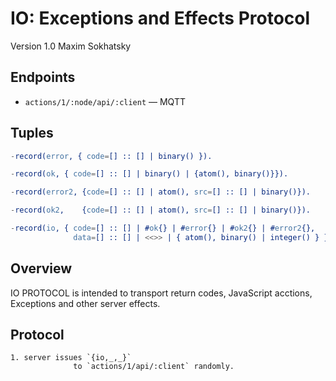 IO: Exceptions and Effects Protocol
===================================

Version 1.0 Maxim Sokhatsky

Endpoints
--------

* `actions/1/:node/api/:client` — MQTT

Tuples
------

```erlang
-record(error, { code=[] :: [] | binary() }).
```

```erlang
-record(ok, { code=[] :: [] | binary() | {atom(), binary()}}).
```
```erlang
-record(error2, {code=[] :: [] | atom(), src=[] :: [] | binary()}).
```
```erlang
-record(ok2,    {code=[] :: [] | atom(), src=[] :: [] | binary()}).
```
```erlang
-record(io, { code=[] :: [] | #ok{} | #error{} | #ok2{} | #error2{},
              data=[] :: [] | <<>> | { atom(), binary() | integer() } }).
```

Overview
--------

IO PROTOCOL is intended to transport return codes, JavaScript acctions, Exceptions and other server effects.

Protocol
--------

```
1. server issues `{io,_,_}`
              to `actions/1/api/:client` randomly.
```
